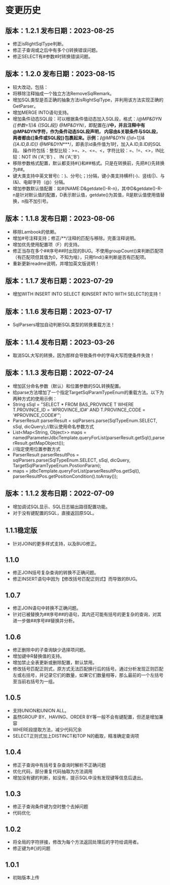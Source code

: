 # 变更历史
## 版本：1.2.1  发布日期：2023-08-25
* 修正isRightSqlType判断。
* 修正子查询或之后中有多个()转换错误问题。 
* 修正SELECT有#参数#时转换错误问题。
## 版本：1.2.0  发布日期：2023-08-15
* 较大改动，包括：
* 将移除注释抽成一个独立方法RemoveSqlRemark。
* 增加SQL类型是否正确的抽象方法isRightSqlType，并利用该方法实现正确的GetParser。
* 增加MERGE INTO语句支持。
* 增加条件动态SQL段：可以根据条件值动态加入SQL段，格式：/*@MP&DYN {[参数=1]}& {[SQL段]}  @MP&DYN*/，即配置在/**/中，并且注释中有@MP&DYN字符，作为条件动态SQL段声明，
  内容由&关联条件与SQL段，两者都由{[条件或SQL段]}包裹起来。示例：/***@MP&DYN {[id=1]}& {[A.ID,B.ID]}  @MP&DYN****/，即表示id条件值为1时，加入A.ID,B.ID的SQL段。
  操作符包括：整型比较：>=、>、<=、<，字符比较：=、!=、<>，IN比较：NOT IN ('A','B') 、 IN ('A','B')
* 移除参数格式配置，默认都支持#{}和##格式。只是在转换前，先把#{}先转换为##。
* 键大类支持中英文冒号(:：)、分号(;；)分隔，键小类支持横杆(-)、竖线(|)、与(&)、电邮字符（@）分隔。
* 增加参数默认值配置：如#{NAME:D&getdate()-R-n}，其中D&getdate()-R-n是针对默认值的配置，D表示默认值，getdate()为其值，R是默认值使用值替换，n指不加引号。
## 版本：1.1.8  发布日期：2023-08-06
* 移除Lambook的依赖。
* 增加#号注释支持；修正/**\/注释的匹配与移除。完善注释说明。
* 增加优先使用配置项（F）的支持。  
* 修正当存在多个##序号##时出现的BUG。不使用groupCount()来判断匹配项（有匹配项但其值为0，不知为啥），只用find()来判断是否有匹配项。
* 重新更新readme说明，并增加英文版说明！
## 版本：1.1.7  发布日期：2023-07-29
* 增加WITH INSERT INTO SELECT 和INSERT INTO WITH SELECT的支持！
## 版本：1.1.6  发布日期：2023-07-17
* SqlParsers增加自动判断SQL类型的转换重载方法！
## 版本：1.1.4  发布日期：2023-03-26
* 取消SQL大写的转换，因为那样会导致条件中的字母大写而使条件失效！
## 版本：1.1.3  发布日期：2022-07-24
* 增加区分命名参数（默认）和位置参数的SQL转换配置。
* 给parse方法增加了一个指定TargetSqlParamTypeEnum的重载方法。以下为两种方式的使用示例： 
* String sSql = "SELECT * FROM BAS_PROVINCE T WHERE T.PROVINCE_ID = '#PROVINCE_ID#' AND T.PROVINCE_CODE = '#PROVINCE_CODE#'";
* ParserResult parserResult = sqlParsers.parse(SqlTypeEnum.SELECT, sSql, dicQuery);//默认使用命名参数方式
* List<Map<String, Object>> maps = namedParameterJdbcTemplate.queryForList(parserResult.getSql(),parserResult.getMapObject());
* //指定使用位置参数方式 
* ParserResult parserResultPos = sqlParsers.parse(SqlTypeEnum.SELECT, sSql, dicQuery, TargetSqlParamTypeEnum.PostionParam);
* maps = jdbcTemplate.queryForList(parserResultPos.getSql(), parserResultPos.getPositionCondition().toArray());
## 版本：1.1.2  发布日期：2022-07-09
* 增加调试SQL显示、SQL日志输出路径配置功能。
* 对于没有键配置的SQL，直接返回原SQL。
## 1.1.1稳定版
* 针对JOIN的更多样式支持，以及BUG修正。
## 1.1.0
* 修正JOIN括号复杂查询的转换不正确问题。
* 修正INSERT语句中因为【修改括号匹配正则式】而导致的BUG。
## 1.0.7
* 修正JOIN语句中转换不正确问题。
* 针对已被替换为##序号##的语句，其内还可能有括号的更复杂的查询，对其进一步做##序号##替换并分析。
## 1.0.6
* 修正删除中的子查询缺少选择项问题。
* 增加键中R替换值的支持。
* 增加禁止全表更新或删除配置，默认禁用。
* 修改括号匹配正则式，原方式无法匹配换行后的括号。通过分析发现正则匹配左或右括号，并记录它们的数量，如果它们数量相等，那么最前的一个左括号至当前右括号为一组。
## 1.0.5
* 支持UNION和UNION ALL。
* 虽然GROUP BY、HAVING、ORDER BY等一般不会有键配置，但还是增加兼容
* WHERE段提取方法，减少代码冗余
* SELECT正则式加上DISTINCT和TOP N的截取，精准确定查询项
## 1.0.4
* 修正子查询中有括号复杂查询时解析不正确问题
* 优化代码，部分重复代码抽取为方法调用
* 增加没有键的判断，如没有，提示SQL中没有发现键等信息后退出。
## 1.0.3
* 修正子查询条件键为空时整个去掉问题
* 代码优化
## 1.0.2
* 将全局的字符拼接，修改为每个方法返回处理后的字符给调用者。
* 修正键为#{}的问题
## 1.0.1
* 初始版本上传


